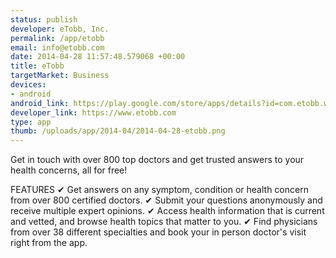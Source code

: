```yaml
--- 
status: publish
developer: eTobb, Inc.
permalink: /app/etobb
email: info@etobb.com
date: 2014-04-28 11:57:48.579068 +00:00
title: eTobb
targetMarket: Business
devices: 
- android
android_link: https://play.google.com/store/apps/details?id=com.etobb.www
developer_link: https://www.etobb.com
type: app
thumb: /uploads/app/2014-04/2014-04-28-etobb.png
---
```


Get in touch with over 800 top doctors and get trusted answers to your health concerns, all for free!

FEATURES
✔ Get answers on any symptom, condition or health concern from over 800 certified doctors.
✔ Submit your questions anonymously and receive multiple expert opinions.
✔ Access health information that is current and vetted, and browse health topics that matter to you.
✔ Find physicians from over 38 different specialties and book your in person doctor's visit right from the app.

